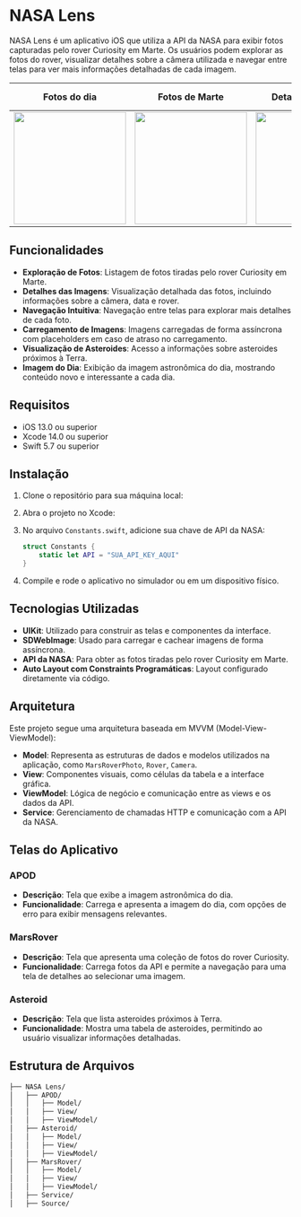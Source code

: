 # NASA Lens

NASA Lens é um aplicativo iOS que utiliza a API da NASA para exibir fotos capturadas pelo rover Curiosity em Marte. Os usuários podem explorar as fotos do rover, visualizar detalhes sobre a câmera utilizada e navegar entre telas para ver mais informações detalhadas de cada imagem.

| Fotos do dia | Fotos de Marte | Detalhes de Marte | Asteroides próximos da Terra |
|:-------------------------:|:-----------------:|:----------------:|:-------------:|
| <img src="https://i.imgur.com/CgPMc0f.png" width="200"/> | <img src="https://i.imgur.com/wlkc5ND.png" width="200"/> | <img src="https://i.imgur.com/yDA46Xu.png" width="200"/> |  <img src="https://i.imgur.com/2vbCegn.png" width="200"/> |


## Funcionalidades

- **Exploração de Fotos**: Listagem de fotos tiradas pelo rover Curiosity em Marte.
- **Detalhes das Imagens**: Visualização detalhada das fotos, incluindo informações sobre a câmera, data e rover.
- **Navegação Intuitiva**: Navegação entre telas para explorar mais detalhes de cada foto.
- **Carregamento de Imagens**: Imagens carregadas de forma assíncrona com placeholders em caso de atraso no carregamento.
- **Visualização de Asteroides**: Acesso a informações sobre asteroides próximos à Terra.
- **Imagem do Dia**: Exibição da imagem astronômica do dia, mostrando conteúdo novo e interessante a cada dia.

## Requisitos

- iOS 13.0 ou superior
- Xcode 14.0 ou superior
- Swift 5.7 ou superior

## Instalação

1. Clone o repositório para sua máquina local:

2. Abra o projeto no Xcode:

3. No arquivo `Constants.swift`, adicione sua chave de API da NASA:

    ```swift
    struct Constants {
        static let API = "SUA_API_KEY_AQUI"
    }
    ```

4. Compile e rode o aplicativo no simulador ou em um dispositivo físico.

## Tecnologias Utilizadas

- **UIKit**: Utilizado para construir as telas e componentes da interface.
- **SDWebImage**: Usado para carregar e cachear imagens de forma assíncrona.
- **API da NASA**: Para obter as fotos tiradas pelo rover Curiosity em Marte.
- **Auto Layout com Constraints Programáticas**: Layout configurado diretamente via código.

## Arquitetura

Este projeto segue uma arquitetura baseada em MVVM (Model-View-ViewModel):

- **Model**: Representa as estruturas de dados e modelos utilizados na aplicação, como `MarsRoverPhoto`, `Rover`, `Camera`.
- **View**: Componentes visuais, como células da tabela e a interface gráfica.
- **ViewModel**: Lógica de negócio e comunicação entre as views e os dados da API.
- **Service**: Gerenciamento de chamadas HTTP e comunicação com a API da NASA.

## Telas do Aplicativo

### APOD

- **Descrição**: Tela que exibe a imagem astronômica do dia.
- **Funcionalidade**: Carrega e apresenta a imagem do dia, com opções de erro para exibir mensagens relevantes.

### MarsRover

- **Descrição**: Tela que apresenta uma coleção de fotos do rover Curiosity.
- **Funcionalidade**: Carrega fotos da API e permite a navegação para uma tela de detalhes ao selecionar uma imagem.

### Asteroid

- **Descrição**: Tela que lista asteroides próximos à Terra.
- **Funcionalidade**: Mostra uma tabela de asteroides, permitindo ao usuário visualizar informações detalhadas.


## Estrutura de Arquivos

```bash
├── NASA Lens/
│   ├── APOD/
│   │   ├── Model/
│   │   ├── View/
│   │   ├── ViewModel/
│   ├── Asteroid/
│   │   ├── Model/
│   │   ├── View/
│   │   ├── ViewModel/
│   ├── MarsRover/
│   │   ├── Model/
│   │   ├── View/
│   │   ├── ViewModel/
│   ├── Service/
│   ├── Source/
```
